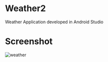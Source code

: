 # Weather2
Weather Application developed in Android Studio 

# Screenshot
![weather](https://user-images.githubusercontent.com/41661723/47454754-9c0b3000-d7ed-11e8-98e0-7bc23eaea33d.PNG)
